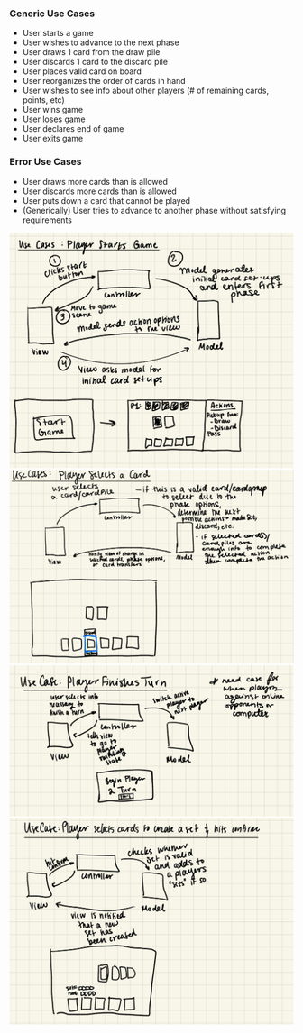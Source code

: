 ### Generic Use Cases
* User starts a game
* User wishes to advance to the next phase
* User draws 1 card from the draw pile
* User discards 1 card to the discard pile
* User places valid card on board
* User reorganizes the order of cards in hand
* User wishes to see info about other players (# of remaining cards, points, etc)
* User wins game
* User loses game
* User declares end of game
* User exits game
### Error Use Cases
* User draws more cards than is allowed
* User discards more cards than is allowed
* User puts down a card that cannot be played
* (Generically) User tries to advance to another phase without satisfying requirements

![img.png](img.png)
![img_1.png](img_1.png)
![img_2.png](img_2.png)
![img_3.png](img_3.png)